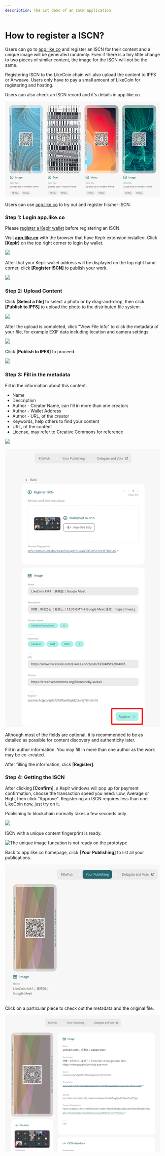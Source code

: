 ```yaml
---
description: The 1st demo of an ISCN application
---
```


# How to register a ISCN?

Users can go to [app.like.co](https://app.like.co/) and register an ISCN for their content and a unique image will be generated randomly. Even if there is a tiny little change to two pieces of similar content, the image for the ISCN will not be the same.

Registering ISCN to the LikeCoin chain will also upload the content to IPFS or Arweave. Users only have to pay a small amount of LikeCoin for registering and hosting.

Users can also check an ISCN record and it's details in app.like.co.

![](../../.gitbook/assets/app.like.co.png)

&#x20;Users can use [app.like.co](https://app.like.co/) to try out and register his/her ISCN.

### Step 1: Login app.like.co

Please [register a Keplr wallet](../../user-guide/liker-id/register-with-keplr.md) before registering an ISCN.

Visit [**app.like.co**](https://app.like.co) with the browser that have Keplr extension installed. Click **\[Keplr]** on the top right corner to login by wallet.&#x20;

![](https://gblobscdn.gitbook.com/assets%2F-LL4mdaVjNgL6A1--PV0%2F-MiBIBQ7KdFzfwN8M-Th%2F-MiBLd7NJUTXXefb\_k9\_%2Fiscn%20register%2001.png?alt=media\&token=b99dfa89-601a-4b93-8c85-c342e95baef4)

After that your Keplr wallet address will be displayed on the top right hand corner, click **\[Register ISCN]** to publish your work.

![](https://gblobscdn.gitbook.com/assets%2F-LL4mdaVjNgL6A1--PV0%2F-MiBIBQ7KdFzfwN8M-Th%2F-MiBhgp08wcINUW6nt07%2Fiscn%20register%2002.png?alt=media\&token=91b9d05a-ea8e-4899-ae21-95ad6ca7a5d4)

### Step 2: Upload Content <a href="#bu-zhou-er-shang-zai-nei-rong" id="bu-zhou-er-shang-zai-nei-rong"></a>

Click **\[Select a file]** to select a photo or by drag-and-drop, then click **\[Publish to IPFS]** to upload the photo to the distributed file system.

![](https://gblobscdn.gitbook.com/assets%2F-LL4mdaVjNgL6A1--PV0%2F-MiBIBQ7KdFzfwN8M-Th%2F-MiBhmqrCZDVlwGlVb0N%2Fiscn%20register%2003.png?alt=media\&token=7f2ca9b2-c4cc-422a-ae2f-a8658241508e)

After the upload is completed, click "View File Info" to click the metadata of your file, for example EXIF data including location and camera settings.

![](https://gblobscdn.gitbook.com/assets%2F-LL4mdaVjNgL6A1--PV0%2F-MiBIBQ7KdFzfwN8M-Th%2F-MiBkNBCu9kdTMb\_7UW2%2Fiscn%20register%2005.png?alt=media\&token=22fc5514-bb43-4fd8-9f67-d4daaac187a8)

Click  **\[Publish to IPFS]** to proceed.

![](https://gblobscdn.gitbook.com/assets%2F-LL4mdaVjNgL6A1--PV0%2F-MiBIBQ7KdFzfwN8M-Th%2F-MiBjL5VbvJnT0-l3K0\_%2Fiscn%20register%2004.png?alt=media\&token=d65af652-d9f6-4e04-aebc-c3fea6d6220b)

### Step 3: Fill in the metadata <a href="#bu-zhou-san-tian-xie-yuan-zi-liao" id="bu-zhou-san-tian-xie-yuan-zi-liao"></a>

Fill in the information about this content. &#x20;

* Name
* Description
* Author - Creator Name, can fill in more than one creators
* Author - Wallet Address
* Author - URL, of the creator
* Keywords, help others to find your content
* URL, of the content
* License, may refer to Creative Commons for reference

![](https://gblobscdn.gitbook.com/assets%2F-LL4mdaVjNgL6A1--PV0%2F-MiBIBQ7KdFzfwN8M-Th%2F-MiBn9at4WpwovqKDCh6%2Fiscn%20register%2007.png?alt=media\&token=60587674-6ef6-4de7-8c7c-f7b580b238b4)

![](../../.gitbook/assets/iscn-register-06.png)

Although most of the fields are optional, it is recommended to be as detailed as possible for content discovery and authenticity later.

Fill in author information. You may fill in more than one author as the work may be co-created.

After filling the information, click **\[Register]**.

### Step 4:  Getting the ISCN <a href="#bu-zhou-si-huo-qu-iscn" id="bu-zhou-si-huo-qu-iscn"></a>

After clicking **\[Confirm]**, a Keplr windows will pop up for payment confirmation, choose the transaction speed you need: Low, Average or High, then click "Approve". Registering an ISCN requires less than one LikeCoin now, just try on it.

Publishing to blockchain normally takes a few seconds only.

![](https://gblobscdn.gitbook.com/assets%2F-LL4mdaVjNgL6A1--PV0%2F-MiBIBQ7KdFzfwN8M-Th%2F-MiBoJ\_Pt6exkBifDOCu%2Fiscn%20register%2008.png?alt=media\&token=ae40db4f-f625-428a-a146-198df4837544)

ISCN with a unique content fingerprint is ready.

![The unique image funcation is not ready on the prototype ](https://gblobscdn.gitbook.com/assets%2F-LL4mdaVjNgL6A1--PV0%2F-MiBIBQ7KdFzfwN8M-Th%2F-MiBoes2n92hZjWJnSjM%2Fiscn%20register%2009.png?alt=media\&token=4b0660a8-50aa-41ea-b00a-2c52dd2932f4)

Back to app.like.co homepage, click **\[Your Publishing]** to list all your publications.

![](../../.gitbook/assets/iscn-register-10.png)

Click on a particular piece to check out the metadata and the original file.

![](../../.gitbook/assets/iscn-register-11.png)
